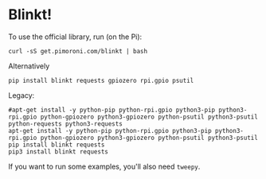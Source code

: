 # Blinkt!

To use the official library, run (on the Pi):

```
curl -sS get.pimoroni.com/blinkt | bash
```

Alternatively

```
pip install blinkt requests gpiozero rpi.gpio psutil
```

Legacy:

```
#apt-get install -y python-pip python-rpi.gpio python3-pip python3-rpi.gpio python-gpiozero python3-gpiozero python-psutil python3-psutil python-requests python3-requests
apt-get install -y python-pip python-rpi.gpio python3-pip python3-rpi.gpio python-gpiozero python3-gpiozero python-psutil python3-psutil
pip install blinkt requests
pip3 install blinkt requests
```

If you want to run some examples, you'll also need `tweepy`.